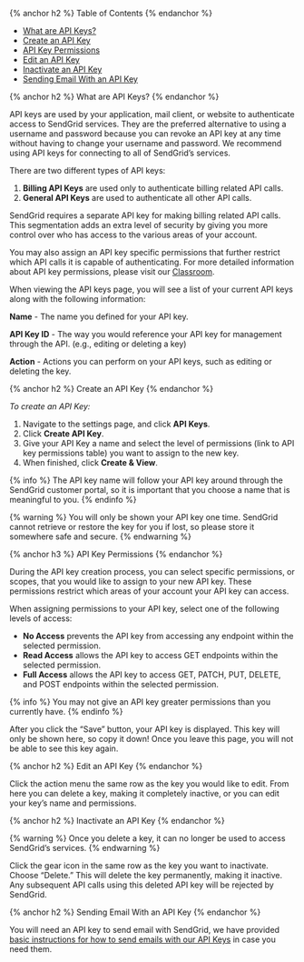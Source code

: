 

{% anchor h2 %}
Table of Contents
{% endanchor %}

* [What are API Keys?](#-What-are-API-Keys)
* [Create an API Key](#-Create-an-API-Key)
* [API Key Permissions](#-API-Key-Permissions)
* [Edit an API Key](#-Edit-an-API-Key)
* [Inactivate an API Key](#-Inactivate-an-API-Key)
* [Sending Email With an API Key](#-Sending-Email-With-an-API-Key)

{% anchor h2 %}
What are API Keys?
{% endanchor %}

API keys are used by your application, mail client, or website to authenticate access to SendGrid services. They are the preferred alternative to using a username and password because you can revoke an API key at any time without having to change your username and password. We recommend using API keys for connecting to all of SendGrid’s services.

There are two different types of API keys:

1. **Billing API Keys** are used only to authenticate billing related API calls.
1. **General API Keys** are used to authenticate all other API calls.

SendGrid requires a separate API key for making billing related API calls. This segmentation adds an extra level of security by giving you more control over who has access to the various areas of your account.

You may also assign an API key specific permissions that further restrict which API calls it is capable of authenticating. For more detailed information about API key permissions, please visit our [Classroom]({{root_url}}/Classroom/Basics/API/api_key_permissions.html).

When viewing the API keys page, you will see a list of your current API keys along with the following information:

**Name** - The name you defined for your API key.

**API Key ID** - The way you would reference your API key for management through the API. (e.g., editing or deleting a key)

**Action** - Actions you can perform on your API keys, such as editing or deleting the key.

{% anchor h2 %}
Create an API Key
{% endanchor %}

*To create an API Key:*
1. Navigate to the settings page, and click **API Keys**. 
1. Click **Create API Key**. 
1. Give your API Key a name and select the level of permissions (link to API key permissions table) you want to assign to the new key. 
1. When finished, click **Create & View**. 

{% info %}
The API key name will follow your API key around through the SendGrid customer portal, so it is important that you choose a name that is meaningful to you.
{% endinfo %}

{% warning %}
You will only be shown your API key one time. SendGrid cannot retrieve or restore the key for you if lost, so please store it somewhere safe and secure.
{% endwarning %}

{% anchor h3 %}
API Key Permissions
{% endanchor %}

During the API key creation process, you can select specific permissions, or scopes, that you would like to assign to your new API key. These permissions restrict which areas of your account your API key can access.

When assigning permissions to your API key, select one of the following levels of access:

* **No Access** prevents the API key from accessing any endpoint within the selected permission.
* **Read Access** allows the API key to access GET endpoints within the selected permission.
* **Full Access** allows the API key to access GET, PATCH, PUT, DELETE, and POST endpoints within the selected permission.

{% info %}
You may not give an API key greater permissions than you currently have.
{% endinfo %}

After you click the “Save” button, your API key is displayed. This key will only be shown here, so copy it down! Once you leave this page, you will not be able to see this key again.

{% anchor h2 %}
Edit an API Key
{% endanchor %}

Click the action menu the same row as the key you would like to edit. From here you can delete a key, making it completely inactive, or you can edit your key’s name and permissions.

{% anchor h2 %}
Inactivate an API Key
{% endanchor %}

{% warning %}
Once you delete a key, it can no longer be used to access SendGrid’s services.
{% endwarning %}

Click the gear icon in the same row as the key you want to inactivate. Choose “Delete.” This will delete the key permanently, making it inactive. Any subsequent API calls using this deleted API key will be rejected by SendGrid.

{% anchor h2 %}
Sending Email With an API Key
{% endanchor %}

You will need an API key to send email with SendGrid, we have provided [basic instructions for how to send emails with our API Keys]({{root_url}}/Classroom/Send/How_Emails_Are_Sent/api_keys.html) in case you need them.
